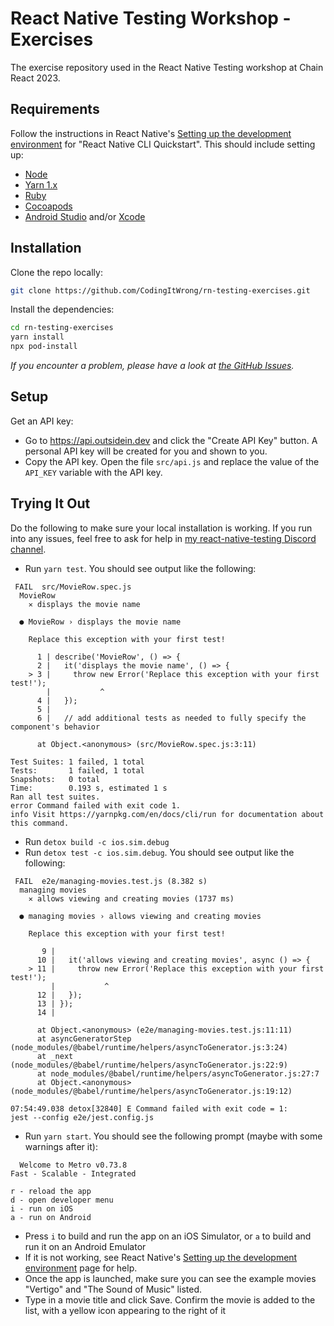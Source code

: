 # React Native Testing Workshop - Exercises

The exercise repository used in the React Native Testing workshop at Chain React 2023.

## Requirements

Follow the instructions in React Native's [Setting up the development environment](https://reactnative.dev/docs/environment-setup) for "React Native CLI Quickstart". This should include setting up:

- [Node](https://nodejs.org)
- [Yarn 1.x](https://classic.yarnpkg.com/lang/en/)
- [Ruby](https://www.ruby-lang.org/)
- [Cocoapods](https://cocoapods.org/)
- [Android Studio](https://developer.android.com/studio) and/or [Xcode](https://developer.apple.com/xcode/)

## Installation

Clone the repo locally:

```bash
git clone https://github.com/CodingItWrong/rn-testing-exercises.git
```

Install the dependencies:

```bash
cd rn-testing-exercises
yarn install
npx pod-install
```

_If you encounter a problem, please have a look at [the GitHub Issues](https://github.com/CodingItWrong/rn-testing-exercises/issues)._

## Setup

Get an API key:

- Go to <https://api.outsidein.dev> and click the "Create API Key" button. A personal API key will be created for you and shown to you.
- Copy the API key. Open the file `src/api.js` and replace the value of the `API_KEY` variable with the API key.

## Trying It Out

Do the following to make sure your local installation is working. If you run into any issues, feel free to ask for help in [my react-native-testing Discord channel](https://discord.gg/jVXCxZPF6f).

- Run `yarn test`. You should see output like the following:

```text
 FAIL  src/MovieRow.spec.js
  MovieRow
    ✕ displays the movie name

  ● MovieRow › displays the movie name

    Replace this exception with your first test!

      1 | describe('MovieRow', () => {
      2 |   it('displays the movie name', () => {
    > 3 |     throw new Error('Replace this exception with your first test!');
        |           ^
      4 |   });
      5 |
      6 |   // add additional tests as needed to fully specify the component's behavior

      at Object.<anonymous> (src/MovieRow.spec.js:3:11)

Test Suites: 1 failed, 1 total
Tests:       1 failed, 1 total
Snapshots:   0 total
Time:        0.193 s, estimated 1 s
Ran all test suites.
error Command failed with exit code 1.
info Visit https://yarnpkg.com/en/docs/cli/run for documentation about this command.
```

- Run `detox build -c ios.sim.debug`
- Run `detox test -c ios.sim.debug`. You should see output like the following:

```text
 FAIL  e2e/managing-movies.test.js (8.382 s)
  managing movies
    ✕ allows viewing and creating movies (1737 ms)

  ● managing movies › allows viewing and creating movies

    Replace this exception with your first test!

       9 |
      10 |   it('allows viewing and creating movies', async () => {
    > 11 |     throw new Error('Replace this exception with your first test!');
         |           ^
      12 |   });
      13 | });
      14 |

      at Object.<anonymous> (e2e/managing-movies.test.js:11:11)
      at asyncGeneratorStep (node_modules/@babel/runtime/helpers/asyncToGenerator.js:3:24)
      at _next (node_modules/@babel/runtime/helpers/asyncToGenerator.js:22:9)
      at node_modules/@babel/runtime/helpers/asyncToGenerator.js:27:7
      at Object.<anonymous> (node_modules/@babel/runtime/helpers/asyncToGenerator.js:19:12)

07:54:49.038 detox[32840] E Command failed with exit code = 1:
jest --config e2e/jest.config.js
```

- Run `yarn start`. You should see the following prompt (maybe with some warnings after it):

```text
  Welcome to Metro v0.73.8
Fast - Scalable - Integrated

r - reload the app
d - open developer menu
i - run on iOS
a - run on Android
```

- Press `i` to build and run the app on an iOS Simulator, or `a` to build and run it on an Android Emulator
- If it is not working, see React Native's [Setting up the development environment](https://reactnative.dev/docs/environment-setup) page for help.
- Once the app is launched, make sure you can see the example movies "Vertigo" and "The Sound of Music" listed.
- Type in a movie title and click Save. Confirm the movie is added to the list, with a yellow icon appearing to the right of it
